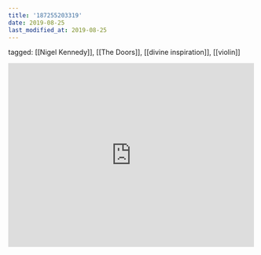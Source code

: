 ```yaml
---
title: '187255203319'
date: 2019-08-25
last_modified_at: 2019-08-25
---
```

tagged: [[Nigel Kennedy]], [[The Doors]], [[divine inspiration]], [[violin]]
<iframe allow="accelerometer; autoplay; clipboard-write; encrypted-media; gyroscope; picture-in-picture" allowfullscreen="" frameborder="0" height="375" id="youtube_iframe" src="https://www.youtube.com/embed/6vIxwAV35dc?feature=oembed&amp;enablejsapi=1&amp;origin=https://safe.txmblr.com&amp;wmode=opaque" width="500"></iframe>